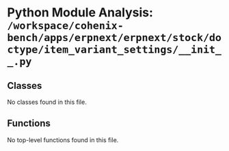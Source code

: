 # Python Module Analysis: `/workspace/cohenix-bench/apps/erpnext/erpnext/stock/doctype/item_variant_settings/__init__.py`

## Classes

No classes found in this file.


## Functions

No top-level functions found in this file.
